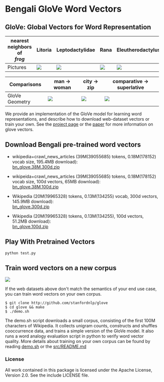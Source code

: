 # Bengali GloVe Word Vectors

## GloVe: Global Vectors for Word Representation


| nearest neighbors of <br/> <em>frog</em> | Litoria             |  Leptodactylidae | Rana | Eleutherodactylus |
| --- | ------------------------------- | ------------------- | ---------------- | ------------------- |
| Pictures | <img src="http://nlp.stanford.edu/projects/glove/images/litoria.jpg"></img> | <img src="http://nlp.stanford.edu/projects/glove/images/leptodactylidae.jpg"></img> | <img src="http://nlp.stanford.edu/projects/glove/images/rana.jpg"></img> | <img src="http://nlp.stanford.edu/projects/glove/images/eleutherodactylus.jpg"></img> |

| Comparisons | man -> woman             |  city -> zip | comparative -> superlative |
| --- | ------------------------|-------------------------|-------------------------|
| GloVe Geometry | <img src="http://nlp.stanford.edu/projects/glove/images/man_woman_small.jpg"></img>  | <img src="http://nlp.stanford.edu/projects/glove/images/city_zip_small.jpg"></img> | <img src="http://nlp.stanford.edu/projects/glove/images/comparative_superlative_small.jpg"></img> |

We provide an implementation of the GloVe model for learning word representations, and describe how to download web-dataset vectors or train your own. See the [project page](http://nlp.stanford.edu/projects/glove/) or the [paper](http://nlp.stanford.edu/pubs/glove.pdf) for more information on glove vectors.

## Download Bengali pre-trained word vectors

* wikipedia+crawl_news_articles (39M(39055685) tokens, 0.18M(178152) vocab size, 195.4MB download):</br> [bn_glove.38M.300d.zip](https://drive.google.com/open?id=1TugAM1l-hIIR2foW8KhckfCyMNfdmzCY)

* wikipeida+crawl_news_articles (39M(39055685) tokens, 0.18M(178152) vocab size, 100d vectors, 65MB download):</br> [bn_glove.38M.100d.zip](https://drive.google.com/open?id=1HJYOg3kEMVIrJ013Q8MeG0hRnMI3jxYx)

* Wikipedia (20M(19965328) tokens, 0.13M(134255) vocab, 300d vectors, 145.9MB download):</br> [bn_glove.300d.zip](https://drive.google.com/open?id=1o6wBjaRX8fUOZfqSAVA3TSBBNVVvk3nt)

* Wikipedia (20M(19965328) tokens, 0.13M(134255), 100d vectors, 51.2MB download):</br> [bn_glove.100d.zip](https://drive.google.com/open?id=1in1MbQXieuvytsqIP9Q8qFgnTSZEHMue)


## Play With Pretrained Vectors

```python test.py```


## Train word vectors on a new corpus

<img src="https://travis-ci.org/stanfordnlp/GloVe.svg?branch=master"></img>

If the web datasets above don't match the semantics of your end use case, you can train word vectors on your own corpus.

    $ git clone http://github.com/stanfordnlp/glove
    $ cd glove && make
    $ ./demo.sh

The demo.sh script downloads a small corpus, consisting of the first 100M characters of Wikipedia. It collects unigram counts, constructs and shuffles cooccurrence data, and trains a simple version of the GloVe model. It also runs a word analogy evaluation script in python to verify word vector quality. More details about training on your own corpus can be found by reading [demo.sh](https://github.com/stanfordnlp/GloVe/blob/master/demo.sh) or the [src/README.md](https://github.com/stanfordnlp/GloVe/tree/master/src)

### License
All work contained in this package is licensed under the Apache License, Version 2.0. See the include LICENSE file.
